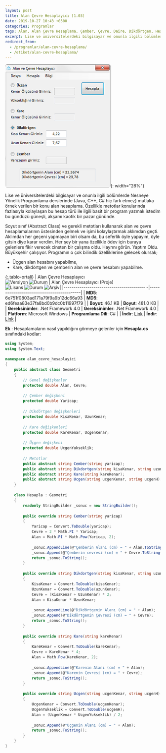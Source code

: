 ```yaml
---
layout: post
title: Alan Çevre Hesaplayıcı [1.03]
date: 2019-10-27 10:43 +0300
categories: Programlar
tags: Alan, Alan Çevre Hesaplama, Çember, Çevre, Daire, Dikdörtgen, Hesaplama, Kare, Üçgen
excerpt: Lise ve üniversitelerdeki bilgisayar ve onunla ilgili bölümlerde Nesneye Yönelik Programlama derslerinde (Java, C++, C# hiç fark etmez) mutlaka örnek verilen bir konu alan hesaplama...
redirect_from:
  - /programlar/alan-cevre-hesaplama/
  - /etiket/alan-cevre-hesaplama/
---
```

![alan-cevre-hesaplayici](/images/programlar/alan-cevre-hesaplayici.png){: width="28%"}

Lise ve üniversitelerdeki bilgisayar ve onunla ilgili bölümlerde Nesneye Yönelik Programlama derslerinde (Java, C++, C# hiç fark etmez) mutlaka örnek verilen bir konu alan hesaplama. Özellikle metotlar konularında fazlasıyla kolaylaşan bu hesap türü ile ilgili basit bir program yazmak istedim bu gündüzü güneşli, akşamı kaotik bir pazar gününde. 

Soyut sınıf (Abstract Class) ve gerekli metotları kullanarak alan ve çevre hesaplamalarının üstesinden gelmek ve işimi kolaylaştırmak aklımdan geçti. Aklımdan her geçeni yapmayan biri olsam da, bu seferlik öyle yapayım, öyle gitsin diye karar verdim. Her şey bir yana özellikle ödev için buraya gelenlere fikir verecek cinsten bir çalışma oldu. Hayrını görün. Yaptım Oldu. Büyükşehir çalışıyor. Programın o çok bilindik özelliklerine gelecek olursak;

- Üçgen alan hesabını yapabilme,
- Kare, dikdörtgen ve çemberin alan ve çevre hesabını yapabilme.

{:.tablo-ortali}
| Alan Çevre Hesaplayıcı<br>![Versiyon](https://img.shields.io/badge/Versiyon-1.03-blueviolet.svg?style=flat) ![Durum](https://img.shields.io/badge/Durum-Çalışıyor-success.svg?style=flat) | Alan Çevre Hesaplayıcı (Proje)<br>![Lisans](https://img.shields.io/badge/Lisans-MIT-blue.svg?style=flat) ![Durum](https://img.shields.io/badge/Proje-Sonlandırıldı-lightgray.svg?style=flat) ![Arşiv](https://img.shields.io/badge/Arşiv-orange.svg?style=flat)|
|----------------------------------------- -|-------------------------------------------|
| **MD5**: 6e751f0803ad171a79f9a9b12dc66a93 | **MD5**: ed6feaa83e37fa8bd0b9dc0b11997f79 | 
| **Boyut**: 46.1 KB                       | **Boyut**: 481.0 KB                         |
| **Gereksinimler**: .Net Framework 4.0     | **Gereksinimler**: .Net Framework 4.0     |
| **Platform**: Microsoft Windows           | **Programlama Dili**: C#                  |
| **İndir**: [Link](https://www.dropbox.com/s/sbjiz659xwohoeb/alan-cevre-hesaplayici.zip?dl=1)         | **İndir**: [Link](https://www.dropbox.com/s/4wq2lfj9ztx88kz/alan-cevre-hesaplayici-proje.zip?dl=1)                      |

**Ek** : Hesaplamaların nasıl yapıldığını görmeye gelenler için **Hesapla.cs** sınıfındaki kodlar:

```csharp
using System;
using System.Text;

namespace alan_cevre_hesaplayici
{
    public abstract class Geometri
    {
        // Genel değişkenler
        protected double Alan, Cevre;

        // Çember değişkeni
        protected double Yaricap;

        // Dikdörtgen değişkenleri
        protected double KisaKenar, UzunKenar;

        // Kare değişkenleri
        protected double KareKenar, UcgenKenar;

        // Üçgen değişkeni
        protected double UcgenYukseklik;

        // Metotlar
        public abstract string Cember(string yaricap);
        public abstract string Dikdortgen(string kisaKenar, string uzunKenar);
        public abstract string Kare(string kareKenar);
        public abstract string Ucgen(string ucgenKenar, string ucgenH);
    }

    class Hesapla : Geometri
    {
        readonly StringBuilder _sonuc = new StringBuilder();

        public override string Cember(string yaricap)
        {
            Yaricap = Convert.ToDouble(yaricap);
            Cevre = 2 * Math.PI * Yaricap;
            Alan = Math.PI * Math.Pow(Yaricap, 2);

            _sonuc.AppendLine(@"Çemberin Alanı (cm) = " + Alan.ToString("##.####"));
            _sonuc.Append(@"Çemberin cevresi (cm) = " + Cevre.ToString("##.####"));
            return _sonuc.ToString();
        }

        public override string Dikdortgen(string kisaKenar, string uzunKenar)
        {
            KisaKenar = Convert.ToDouble(kisaKenar);
            UzunKenar = Convert.ToDouble(uzunKenar);
            Cevre = (KisaKenar + UzunKenar) * 2;
            Alan = KisaKenar * UzunKenar;

            _sonuc.AppendLine(@"Dikdörtgenin Alanı (cm) = " + Alan);
            _sonuc.Append(@"Dikdörtgenin Çevresi (cm) = " + Cevre);
            return _sonuc.ToString();
        }

        public override string Kare(string kareKenar)
        {
            KareKenar = Convert.ToDouble(kareKenar);
            Cevre = KareKenar * 4;
            Alan = Math.Pow(KareKenar, 2);

            _sonuc.AppendLine(@"Karenin Alanı (cm) = " + Alan);
            _sonuc.Append(@"Karenin Çevresi (cm) = " + Cevre);
            return _sonuc.ToString();
        }

        public override string Ucgen(string ucgenKenar, string ucgenH)
        {
            UcgenKenar = Convert.ToDouble(ucgenKenar);
            UcgenYukseklik = Convert.ToDouble(ucgenH);
            Alan = (UcgenKenar * UcgenYukseklik) / 2;

            _sonuc.Append(@"Üçgenin Alanı (cm) = " + Alan);
            return _sonuc.ToString();
        }
    }
}
```
